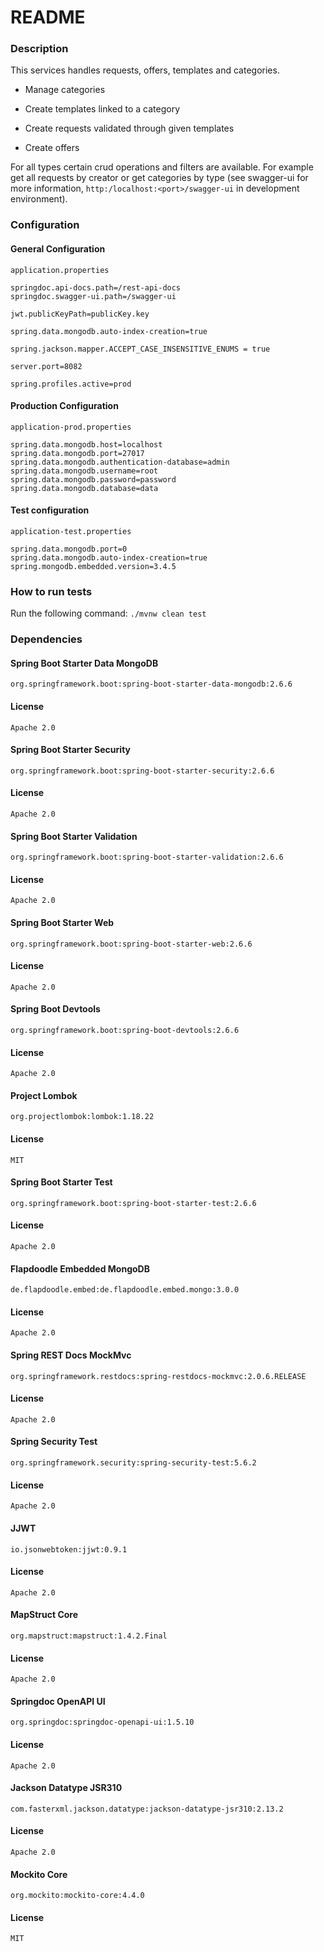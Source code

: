 # README #

### Description ###

This services handles requests, offers, templates and categories.



- Manage categories

- Create templates linked to a category

- Create requests validated through given templates
- Create offers



For all types certain crud operations and filters are available. For example get all requests by creator or get categories by type (see swagger-ui for more information, `http:/localhost:<port>/swagger-ui` in development environment).  



### Configuration

#### General Configuration ####

```
application.properties

springdoc.api-docs.path=/rest-api-docs
springdoc.swagger-ui.path=/swagger-ui

jwt.publicKeyPath=publicKey.key

spring.data.mongodb.auto-index-creation=true

spring.jackson.mapper.ACCEPT_CASE_INSENSITIVE_ENUMS = true

server.port=8082

spring.profiles.active=prod
```

#### Production Configuration ####

```
application-prod.properties

spring.data.mongodb.host=localhost
spring.data.mongodb.port=27017
spring.data.mongodb.authentication-database=admin
spring.data.mongodb.username=root
spring.data.mongodb.password=password
spring.data.mongodb.database=data
```

#### Test configuration ####

```
application-test.properties

spring.data.mongodb.port=0
spring.data.mongodb.auto-index-creation=true
spring.mongodb.embedded.version=3.4.5
```



### How to run tests ###

Run the following command: `./mvnw clean test`



### Dependencies ###

#### Spring Boot Starter Data MongoDB
`org.springframework.boot:spring-boot-starter-data-mongodb:2.6.6`
#### License
`Apache 2.0`

#### Spring Boot Starter Security
`org.springframework.boot:spring-boot-starter-security:2.6.6`
#### License
`Apache 2.0`

#### Spring Boot Starter Validation
`org.springframework.boot:spring-boot-starter-validation:2.6.6`
#### License
`Apache 2.0`

#### Spring Boot Starter Web
`org.springframework.boot:spring-boot-starter-web:2.6.6`
#### License
`Apache 2.0`

#### Spring Boot Devtools
`org.springframework.boot:spring-boot-devtools:2.6.6`
#### License
`Apache 2.0`

#### Project Lombok
`org.projectlombok:lombok:1.18.22`
#### License
`MIT`

#### Spring Boot Starter Test
`org.springframework.boot:spring-boot-starter-test:2.6.6`
#### License
`Apache 2.0`

#### Flapdoodle Embedded MongoDB
`de.flapdoodle.embed:de.flapdoodle.embed.mongo:3.0.0`
#### License
`Apache 2.0`

#### Spring REST Docs MockMvc
`org.springframework.restdocs:spring-restdocs-mockmvc:2.0.6.RELEASE`
#### License
`Apache 2.0`

#### Spring Security Test
`org.springframework.security:spring-security-test:5.6.2`
#### License
`Apache 2.0`

#### JJWT
`io.jsonwebtoken:jjwt:0.9.1`
#### License
`Apache 2.0`

#### MapStruct Core
`org.mapstruct:mapstruct:1.4.2.Final`
#### License
`Apache 2.0`

#### Springdoc OpenAPI UI
`org.springdoc:springdoc-openapi-ui:1.5.10`
#### License
`Apache 2.0`

#### Jackson Datatype JSR310
`com.fasterxml.jackson.datatype:jackson-datatype-jsr310:2.13.2`
#### License
`Apache 2.0`

#### Mockito Core
`org.mockito:mockito-core:4.4.0`
#### License
`MIT`